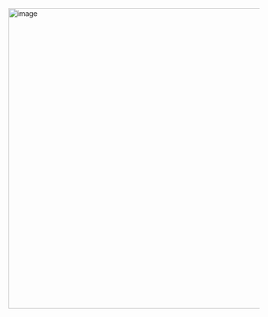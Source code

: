 <img width="799" height="602" alt="image" src="https://github.com/user-attachments/assets/baa0b80d-073c-4df3-8ce7-ea24d998a2ce" />
